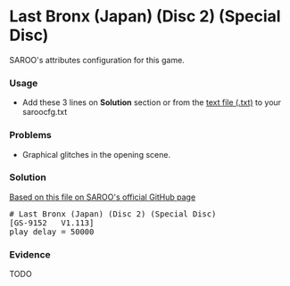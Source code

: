 # Last Bronx (Japan) (Disc 2) (Special Disc)

SAROO's attributes configuration for this game.

### Usage

- Add these 3 lines on **Solution** section or from the [text file (.txt)](./config.txt) to your saroocfg.txt

### Problems

- Graphical glitches in the opening scene.

### Solution

[Based on this file on SAROO's official GitHub page](https://github.com/tpunix/SAROO/blob/6d213af4a484f2f6e5d310d0eb8cc070f5a45775/doc/saroocfg.txt#L91)

<pre># Last Bronx (Japan) (Disc 2) (Special Disc)
[GS-9152   V1.113]
play_delay = 50000</pre>

### Evidence

TODO

<!-- [![](https://img.youtube.com/vi/er04oyAxO3M/0.jpg)](https://youtu.be/er04oyAxO3M) -->
